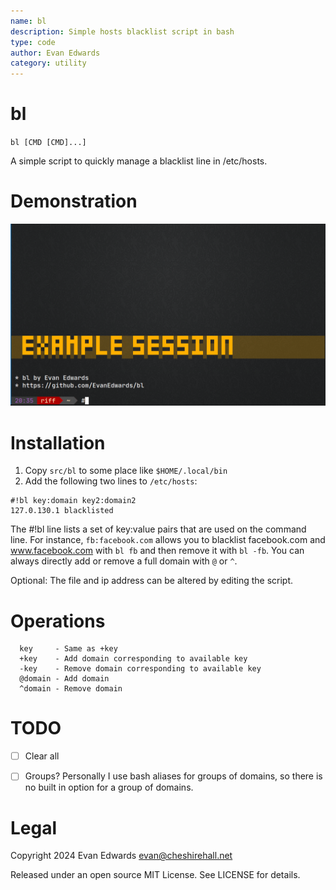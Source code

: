 ```yaml
---
name: bl
description: Simple hosts blacklist script in bash
type: code
author: Evan Edwards
category: utility
---
```



# bl

`bl [CMD [CMD]...]`

A simple script to quickly manage a blacklist line in /etc/hosts.


# Demonstration

![Screen Recording](bl-demo.gif)


# Installation

1. Copy `src/bl` to some place like `$HOME/.local/bin`
2. Add the following two lines to `/etc/hosts`:

```
#!bl key:domain key2:domain2
127.0.130.1 blacklisted
```

The #!bl line lists a set of key:value pairs that are used on the command line.  For instance, `fb:facebook.com` allows you to blacklist facebook.com and www.facebook.com with `bl fb` and then remove it with `bl -fb`.   You can always directly add or remove a full domain with `@` or `^`.

Optional: The file and ip address can be altered by editing the script.


# Operations

```
  key     - Same as +key
  +key    - Add domain corresponding to available key
  -key    - Remove domain corresponding to available key
  @domain - Add domain
  ^domain - Remove domain
```


# TODO

- [ ] Clear all
- [ ] Groups?  Personally I use bash aliases for groups of domains, so there is no built in option for a group of domains.



# Legal

Copyright 2024 Evan Edwards <evan@cheshirehall.net>

Released under an open source MIT License.  See LICENSE for details.
